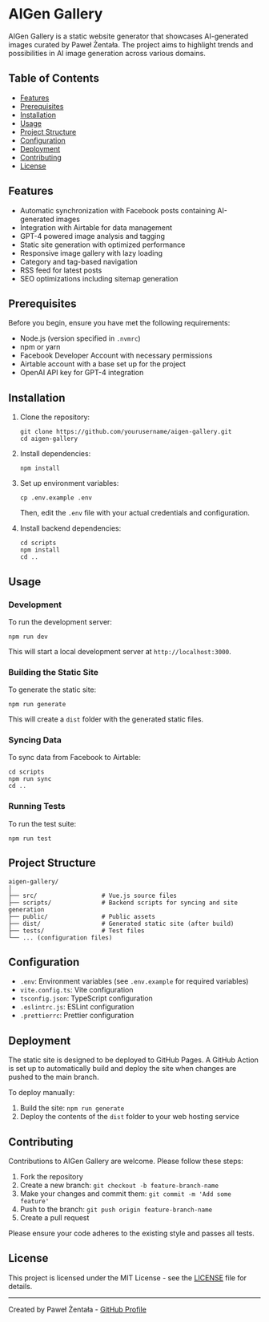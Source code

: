 # AIGen Gallery

AIGen Gallery is a static website generator that showcases AI-generated images curated by Paweł Żentała. The project aims to highlight trends and possibilities in AI image generation across various domains.

## Table of Contents

- [Features](#features)
- [Prerequisites](#prerequisites)
- [Installation](#installation)
- [Usage](#usage)
- [Project Structure](#project-structure)
- [Configuration](#configuration)
- [Deployment](#deployment)
- [Contributing](#contributing)
- [License](#license)

## Features

- Automatic synchronization with Facebook posts containing AI-generated images
- Integration with Airtable for data management
- GPT-4 powered image analysis and tagging
- Static site generation with optimized performance
- Responsive image gallery with lazy loading
- Category and tag-based navigation
- RSS feed for latest posts
- SEO optimizations including sitemap generation

## Prerequisites

Before you begin, ensure you have met the following requirements:

- Node.js (version specified in `.nvmrc`)
- npm or yarn
- Facebook Developer Account with necessary permissions
- Airtable account with a base set up for the project
- OpenAI API key for GPT-4 integration

## Installation

1. Clone the repository:
   ```
   git clone https://github.com/yourusername/aigen-gallery.git
   cd aigen-gallery
   ```

2. Install dependencies:
   ```
   npm install
   ```

3. Set up environment variables:
   ```
   cp .env.example .env
   ```
   Then, edit the `.env` file with your actual credentials and configuration.

4. Install backend dependencies:
   ```
   cd scripts
   npm install
   cd ..
   ```

## Usage

### Development

To run the development server:

```
npm run dev
```

This will start a local development server at `http://localhost:3000`.

### Building the Static Site

To generate the static site:

```
npm run generate
```

This will create a `dist` folder with the generated static files.

### Syncing Data

To sync data from Facebook to Airtable:

```
cd scripts
npm run sync
cd ..
```

### Running Tests

To run the test suite:

```
npm run test
```

## Project Structure

```
aigen-gallery/
│
├── src/                  # Vue.js source files
├── scripts/              # Backend scripts for syncing and site generation
├── public/               # Public assets
├── dist/                 # Generated static site (after build)
├── tests/                # Test files
└── ... (configuration files)
```

## Configuration

- `.env`: Environment variables (see `.env.example` for required variables)
- `vite.config.ts`: Vite configuration
- `tsconfig.json`: TypeScript configuration
- `.eslintrc.js`: ESLint configuration
- `.prettierrc`: Prettier configuration

## Deployment

The static site is designed to be deployed to GitHub Pages. A GitHub Action is set up to automatically build and deploy the site when changes are pushed to the main branch.

To deploy manually:

1. Build the site: `npm run generate`
2. Deploy the contents of the `dist` folder to your web hosting service

## Contributing

Contributions to AIGen Gallery are welcome. Please follow these steps:

1. Fork the repository
2. Create a new branch: `git checkout -b feature-branch-name`
3. Make your changes and commit them: `git commit -m 'Add some feature'`
4. Push to the branch: `git push origin feature-branch-name`
5. Create a pull request

Please ensure your code adheres to the existing style and passes all tests.

## License

This project is licensed under the MIT License - see the [LICENSE](LICENSE) file for details.

---

Created by Paweł Żentała - [GitHub Profile](https://github.com/yourusername)